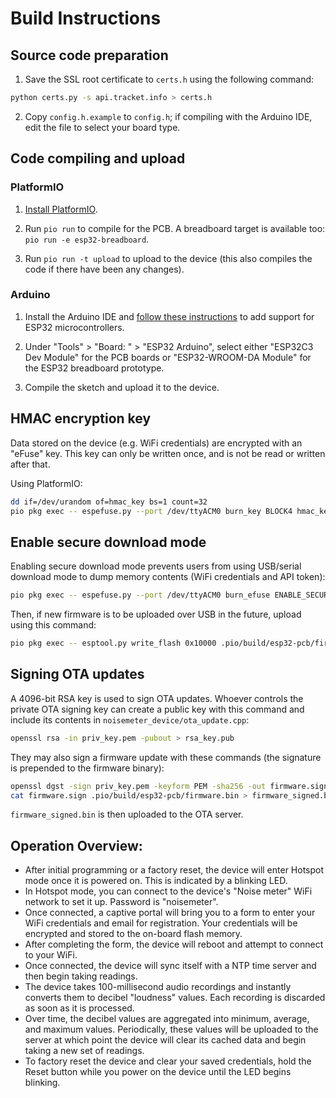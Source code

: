 # Build Instructions

## Source code preparation

1. Save the SSL root certificate to `certs.h` using the following command:
```bash
python certs.py -s api.tracket.info > certs.h
```

2. Copy `config.h.example` to `config.h`; if compiling with the Arduino IDE, edit the file to select your board type.

## Code compiling and upload

### PlatformIO

1. [Install PlatformIO](https://platformio.org/install).

2. Run `pio run` to compile for the PCB. A breadboard target is available too: `pio run -e esp32-breadboard`.

3. Run `pio run -t upload` to upload to the device (this also compiles the code if there have been any changes).

### Arduino

1. Install the Arduino IDE and [follow these instructions](https://docs.espressif.com/projects/arduino-esp32/en/latest/installing.html) to add support for ESP32 microcontrollers.

2. Under "Tools" > "Board: " > "ESP32 Arduino", select either "ESP32C3 Dev Module" for the PCB boards or "ESP32-WROOM-DA Module" for the ESP32 breadboard prototype.

3. Compile the sketch and upload it to the device.

## HMAC encryption key

Data stored on the device (e.g. WiFi credentials) are encrypted with an "eFuse" key. This key can only be written once, and is not be read or written after that. 

Using PlatformIO:

```bash
dd if=/dev/urandom of=hmac_key bs=1 count=32
pio pkg exec -- espefuse.py --port /dev/ttyACM0 burn_key BLOCK4 hmac_key HMAC_UP
```

## Enable secure download mode

Enabling secure download mode prevents users from using USB/serial download mode to dump memory contents (WiFi credentials and API token):

```bash
pio pkg exec -- espefuse.py --port /dev/ttyACM0 burn_efuse ENABLE_SECURE_DOWNLOAD
```

Then, if new firmware is to be uploaded over USB in the future, upload using this command:

```bash
pio pkg exec -- esptool.py write_flash 0x10000 .pio/build/esp32-pcb/firmware.bin
```

## Signing OTA updates

A 4096-bit RSA key is used to sign OTA updates. Whoever controls the private OTA signing key can create a public key with this command and include its contents in `noisemeter_device/ota_update.cpp`:

```bash
openssl rsa -in priv_key.pem -pubout > rsa_key.pub
```

They may also sign a firmware update with these commands (the signature is prepended to the firmware binary):

```bash
openssl dgst -sign priv_key.pem -keyform PEM -sha256 -out firmware.sign -binary .pio/build/esp32-pcb/firmware.bin
cat firmware.sign .pio/build/esp32-pcb/firmware.bin > firmware_signed.bin
```

`firmware_signed.bin` is then uploaded to the OTA server.

## Operation Overview:

* After initial programming or a factory reset, the device will enter Hotspot mode once it is powered on. This is indicated by a blinking LED.
* In Hotspot mode, you can connect to the device's "Noise meter" WiFi network to set it up. Password is "noisemeter".
* Once connected, a captive portal will bring you to a form to enter your WiFi credentials and email for registration. Your credentials will be encrypted and stored to the on-board flash memory.
* After completing the form, the device will reboot and attempt to connect to your WiFi.
* Once connected, the device will sync itself with a NTP time server and then begin taking readings.
* The device takes 100-millisecond audio recordings and instantly converts them to decibel "loudness" values. Each recording is discarded as soon as it is processed.
* Over time, the decibel values are aggregated into minimum, average, and maximum values. Periodically, these values will be uploaded to the server at which point the device will clear its cached data and begin taking a new set of readings.
* To factory reset the device and clear your saved credentials, hold the Reset button while you power on the device until the LED begins blinking.


